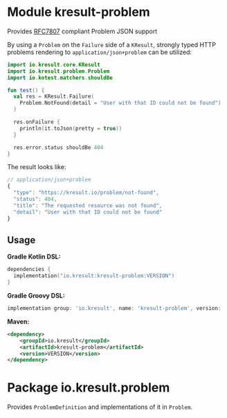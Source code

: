 # Module kresult-problem

Provides [RFC7807](https://datatracker.ietf.org/doc/html/rfc7807) compliant Problem JSON support

<!--- TEST_NAME ProblemReadmeKnitTest -->

By using a `Problem` on the `Failure` side of a `KResult`, strongly typed HTTP problems rendering to 
`application/json+problem` can be utilized:

```kotlin
import io.kresult.core.KResult
import io.kresult.problem.Problem
import io.kotest.matchers.shouldBe

fun test() {
  val res = KResult.Failure(
    Problem.NotFound(detail = "User with that ID could not be found")
  )

  res.onFailure {
    println(it.toJson(pretty = true))
  }

  res.error.status shouldBe 404
}
```
<!--- KNIT example-problemreadme-01.kt -->
<!--- TEST lines.isEmpty() -->
<!--- CLEAR -->

The result looks like:

```js
// application/json+problem
{
  "type": "https://kresult.io/problem/not-found",
  "status": 404,
  "title": "The requested resource was not found",
  "detail": "User with that ID could not be found"
}
```

## Usage

**Gradle Kotlin DSL:**

```kotlin
dependencies {
  implementation("io.kresult:kresult-problem:VERSION")
}
```

**Gradle Groovy DSL:**

```groovy
implementation group: 'io.kresult', name: 'kresult-problem', version: 'VERSION'
```

**Maven:**

```xml
<dependency>
    <groupId>io.kresult</groupId>
    <artifactId>kresult-problem</artifactId>
    <version>VERSION</version>
</dependency>
```

# Package io.kresult.problem

Provides `ProblemDefinition` and implementations of it in `Problem`.
